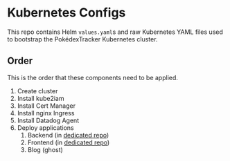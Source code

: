 # Kubernetes Configs

This repo contains Helm `values.yaml`s and raw Kubernetes YAML files used to
bootstrap the PokédexTracker Kubernetes cluster.

## Order

This is the order that these components need to be applied.

1. Create cluster
2. Install kube2iam
3. Install Cert Manager
4. Install nginx Ingress
5. Install Datadog Agent
6. Deploy applications
    1. Backend (in [dedicated repo](https://github.com/pokedextracker/api.pokedextracker.com))
    2. Frontend (in [dedicated repo](https://github.com/pokedextracker/pokedextracker.com))
    3. Blog (ghost)
